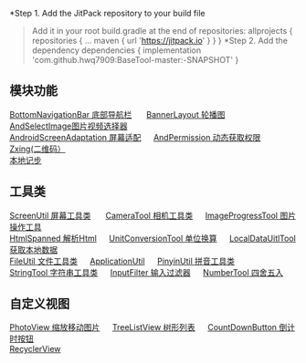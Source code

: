 *Step 1. Add the JitPack repository to your build file
>Add it in your root build.gradle at the end of repositories:
>	allprojects {
>		repositories {
>			...
>			maven { url 'https://jitpack.io' }
>		}
>	}
*Step 2. Add the dependency
>	dependencies {
>	        implementation 'com.github.hwq7909:BaseTool-master:-SNAPSHOT'
>	}
 ## 模块功能
  [BottomNavigationBar 底部导航栏](https://github.com/lizhibei/BaseTool/wiki/BottomNavigationBar) &ensp;  &ensp;
  [BannerLayout 轮播图](https://github.com/lizhibei/BaseTool/wiki/BannerLayout) &ensp;  &ensp;
  [AndSelectImage图片视频选择器](https://github.com/lizhibei/BaseTool/wiki/AndSelectImage)&ensp;  &ensp;<br/>
[AndroidScreenAdaptation 屏幕适配](https://github.com/lizhibei/BaseTool/wiki/AndroidScreenAdaptation)&ensp;  &ensp;
[AndPermission 动态获取权限](https://github.com/lizhibei/BaseTool/wiki/AndPermission)&ensp;  &ensp;
[Zxing(二维码）](https://github.com/lizhibei/BaseTool/wiki/%E4%BA%8C%E7%BB%B4%E7%A0%81)&ensp;  &ensp; <br/>
[本地记步](https://github.com/lizhibei/BaseTool/wiki/%E6%9C%AC%E5%9C%B0%E8%AE%B0%E6%AD%A5)&ensp;  &ensp;
 ## 工具类
[ScreenUtil 屏幕工具类](https://github.com/lizhibei/BaseTool/wiki/ScreenUitl) &ensp;  &ensp;
[CameraTool 相机工具类](https://github.com/lizhibei/BaseTool/wiki/CameraTool)&ensp;  &ensp;
[ImageProgressTool 图片操作工具](https://github.com/lizhibei/BaseTool/wiki/ImageProgressTool)&ensp;  &ensp; <br/>
[HtmlSpanned 解析Html](https://github.com/lizhibei/BaseTool/wiki/HtmlSpanned)&ensp;  &ensp;
[UnitConversionTool 单位换算](https://github.com/lizhibei/BaseTool/wiki/UnitConversionTool)&ensp;  &ensp;
[LocalDataUitlTool 获取本地数据](https://github.com/lizhibei/BaseTool/wiki/LocalDataUitlTool)&ensp;  &ensp;<br/>
[FileUtil 文件工具类](https://github.com/lizhibei/BaseTool/wiki/FileUtil)&ensp;  &ensp;
[ApplicationUtil](https://github.com/lizhibei/BaseTool/wiki/ApplicationUtil)&ensp;  &ensp;
[PinyinUtil 拼音工具类](https://github.com/lizhibei/BaseTool/wiki/PinyinUtil)&ensp;  &ensp;<br/>
[StringTool 字符串工具类](https://github.com/lizhibei/BaseTool/wiki/StringTool)&ensp;  &ensp;
[InputFilter 输入过滤器](https://github.com/lizhibei/BaseTool/wiki/InputFilter)&ensp;  &ensp;
[NumberTool 四舍五入](https://github.com/lizhibei/BaseTool/wiki/NumberTool)&ensp;  &ensp;<br/>
## 自定义视图
[PhotoView 缩放移动图片](https://github.com/lizhibei/BaseTool/wiki/PhotoView)&ensp;  &ensp;
[TreeListView 树形列表](https://github.com/lizhibei/BaseTool/wiki/TreeListView)&ensp;  &ensp;
[CountDownButton 倒计时按钮](https://github.com/lizhibei/BaseTool/wiki/CountDownButton)&ensp;  &ensp;<br/>
[RecyclerView](https://github.com/lizhibei/BaseTool/wiki/RecyclerView)&ensp;  &ensp;
